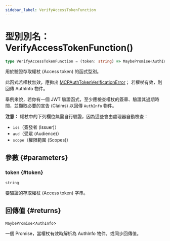 ```yaml
---
sidebar_label: VerifyAccessTokenFunction
---
```


# 型別別名：VerifyAccessTokenFunction()

```ts
type VerifyAccessTokenFunction = (token: string) => MaybePromise<AuthInfo>;
```

用於驗證存取權杖 (Access token) 的函式型別。

此函式若權杖無效，應拋出 [MCPAuthTokenVerificationError](/references/js/classes/MCPAuthTokenVerificationError.md)；
若權杖有效，則回傳 AuthInfo 物件。

舉例來說，若你有一個 JWT 驗證函式，至少應檢查權杖的簽章、驗證其過期時間，並擷取必要的宣告 (Claims) 以回傳 `AuthInfo` 物件。

**注意：** 權杖中的下列欄位無需自行驗證，因為這些會由處理器自動檢查：

- `iss`（簽發者 (Issuer)）
- `aud`（受眾 (Audience)）
- `scope`（權限範圍 (Scopes)）

## 參數 {#parameters}

### token {#token}

`string`

要驗證的存取權杖 (Access token) 字串。

## 回傳值 {#returns}

`MaybePromise`\<`AuthInfo`\>

一個 Promise，當權杖有效時解析為 AuthInfo 物件，或同步回傳值。